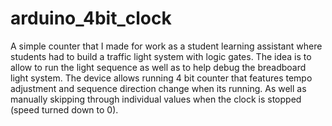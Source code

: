 # arduino_4bit_clock
 A simple counter that I made for work as a student learning assistant where students had to build a traffic light system with logic gates. The idea is to allow to run the light sequence as well as to help debug the breadboard light system. The device allows running 4 bit counter that features tempo adjustment and sequence direction change when its running. As well as manually skipping through individual values when the clock is stopped (speed turned down to 0). 
